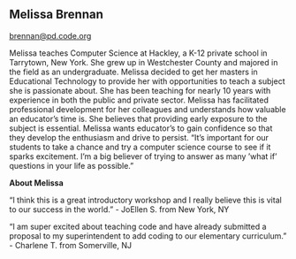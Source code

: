 ## Melissa Brennan

[brennan@pd.code.org](mailto:brennan@pd.code.org)

Melissa teaches Computer Science at Hackley, a K-12 private school in Tarrytown, New York. She grew up in Westchester County and majored in the field as an undergraduate. Melissa decided to get her masters in Educational Technology to provide her with opportunities to teach a subject she is passionate about. She has been teaching for nearly 10 years with experience in both the public and private sector. Melissa has facilitated professional development for her colleagues and understands how valuable an educator’s time is. She believes that providing early exposure to the subject is essential. Melissa wants educator’s to gain confidence so that they develop the enthusiasm and drive to persist. “It’s important for our students to take a chance and try a computer science course to see if it sparks excitement. I’m a big believer of trying to answer as many ’what if’ questions in your life as possible.”

**About Melissa**

“I think this is a great introductory workshop and I really believe this is vital to our success in the world.” - JoEllen S. from New York, NY

“I am super excited about teaching code and have already submitted a proposal to my superintendent to add coding to our elementary curriculum.” - Charlene T. from Somerville, NJ

